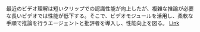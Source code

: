 最近のビデオ理解は短いクリップでの認識性能が向上したが、複雑な推論が必要な長いビデオでは性能が低下する。そこで、ビデオモジュールを活用し、柔軟な手順で推論を行うエージェントと批評者を導入し、性能向上を図る。
[Link](http://arxiv.org/abs/2509.07680v1)

